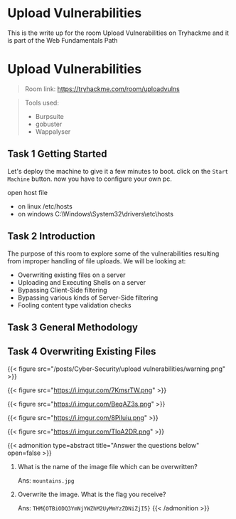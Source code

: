 # Upload Vulnerabilities

This is the write up for the room Upload Vulnerabilities on Tryhackme and it is part of the Web Fundamentals Path
<!--more-->

# Upload Vulnerabilities
> Room link: https://tryhackme.com/room/uploadvulns

> Tools used:
> * Burpsuite
> * gobuster
> * Wappalyser

## Task 1 Getting Started 
Let's deploy the machine to give it a few minutes to boot.
click on the `Start Machine` button.
now you have to configure your own pc.

open host file
* on linux  /etc/hosts
* on windows C:\Windows\System32\drivers\etc\hosts

## Task 2 Introduction
The purpose of this room to explore some of the vulnerabilities resulting from improper handling of file uploads.
We will be looking at:
 * Overwriting existing files on a server
 * Uploading and Executing Shells on a server
 * Bypassing Client-Side filtering
 * Bypassing various kinds of Server-Side filtering
 * Fooling content type validation checks

## Task 3 General Methodology 

## Task 4 Overwriting Existing Files 

{{< figure src="/posts/Cyber-Security/upload vulnerabilities/warning.png" >}}

{{< figure src="https://i.imgur.com/7KmsrTW.png" >}}

{{< figure src="https://i.imgur.com/BeqAZ3s.png" >}}

{{< figure src="https://i.imgur.com/8PiIuiu.png" >}}

{{< figure src="https://i.imgur.com/TIoA2DR.png" >}}


{{< admonition type=abstract title="Answer the questions below" open=false >}}
1. What is the name of the image file which can be overwritten?

    Ans: `mountains.jpg`

2. Overwrite the image. What is the flag you receive?

    Ans: `THM{OTBiODQ3YmNjYWZhM2UyMmYzZDNiZjI5}`
{{< /admonition >}}


